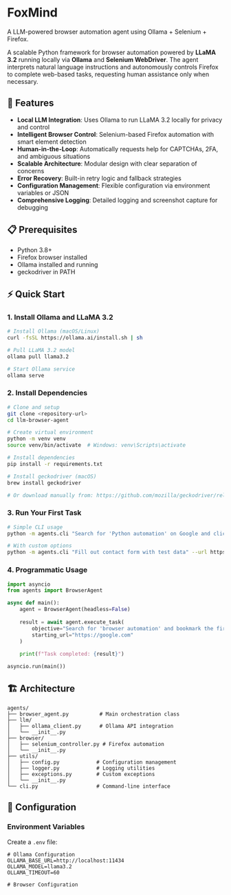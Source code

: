 # FoxMind
A LLM-powered browser automation agent using Ollama + Selenium + Firefox.

A scalable Python framework for browser automation powered by **LLaMA 3.2** running locally via **Ollama** and **Selenium WebDriver**. The agent interprets natural language instructions and autonomously controls Firefox to complete web-based tasks, requesting human assistance only when necessary.

## 🚀 Features

- **Local LLM Integration**: Uses Ollama to run LLaMA 3.2 locally for privacy and control
- **Intelligent Browser Control**: Selenium-based Firefox automation with smart element detection
- **Human-in-the-Loop**: Automatically requests help for CAPTCHAs, 2FA, and ambiguous situations
- **Scalable Architecture**: Modular design with clear separation of concerns
- **Error Recovery**: Built-in retry logic and fallback strategies
- **Configuration Management**: Flexible configuration via environment variables or JSON
- **Comprehensive Logging**: Detailed logging and screenshot capture for debugging

## 📋 Prerequisites

- Python 3.8+
- Firefox browser installed
- Ollama installed and running
- geckodriver in PATH

## ⚡ Quick Start

### 1. Install Ollama and LLaMA 3.2

```bash
# Install Ollama (macOS/Linux)
curl -fsSL https://ollama.ai/install.sh | sh

# Pull LLaMA 3.2 model
ollama pull llama3.2

# Start Ollama service
ollama serve
```

### 2. Install Dependencies

```bash
# Clone and setup
git clone <repository-url>
cd llm-browser-agent

# Create virtual environment
python -m venv venv
source venv/bin/activate  # Windows: venv\Scripts\activate

# Install dependencies
pip install -r requirements.txt

# Install geckodriver (macOS)
brew install geckodriver

# Or download manually from: https://github.com/mozilla/geckodriver/releases
```

### 3. Run Your First Task

```bash
# Simple CLI usage
python -m agents.cli "Search for 'Python automation' on Google and click the first result" --url https://google.com

# With custom options
python -m agents.cli "Fill out contact form with test data" --url https://example.com/contact --headless --max-steps 20
```

### 4. Programmatic Usage

```python
import asyncio
from agents import BrowserAgent

async def main():
    agent = BrowserAgent(headless=False)
    
    result = await agent.execute_task(
        objective="Search for 'browser automation' and bookmark the first result",
        starting_url="https://google.com"
    )
    
    print(f"Task completed: {result}")

asyncio.run(main())
```

## 🏗️ Architecture

```
agents/
├── browser_agent.py          # Main orchestration class
├── llm/
│   ├── ollama_client.py      # Ollama API integration
│   └── __init__.py
├── browser/
│   ├── selenium_controller.py # Firefox automation
│   └── __init__.py
├── utils/
│   ├── config.py            # Configuration management
│   ├── logger.py            # Logging utilities
│   ├── exceptions.py        # Custom exceptions
│   └── __init__.py
└── cli.py                   # Command-line interface
```

## 🔧 Configuration

### Environment Variables

Create a `.env` file:

```env
# Ollama Configuration
OLLAMA_BASE_URL=http://localhost:11434
OLLAMA_MODEL=llama3.2
OLLAMA_TIMEOUT=60

# Browser Configuration